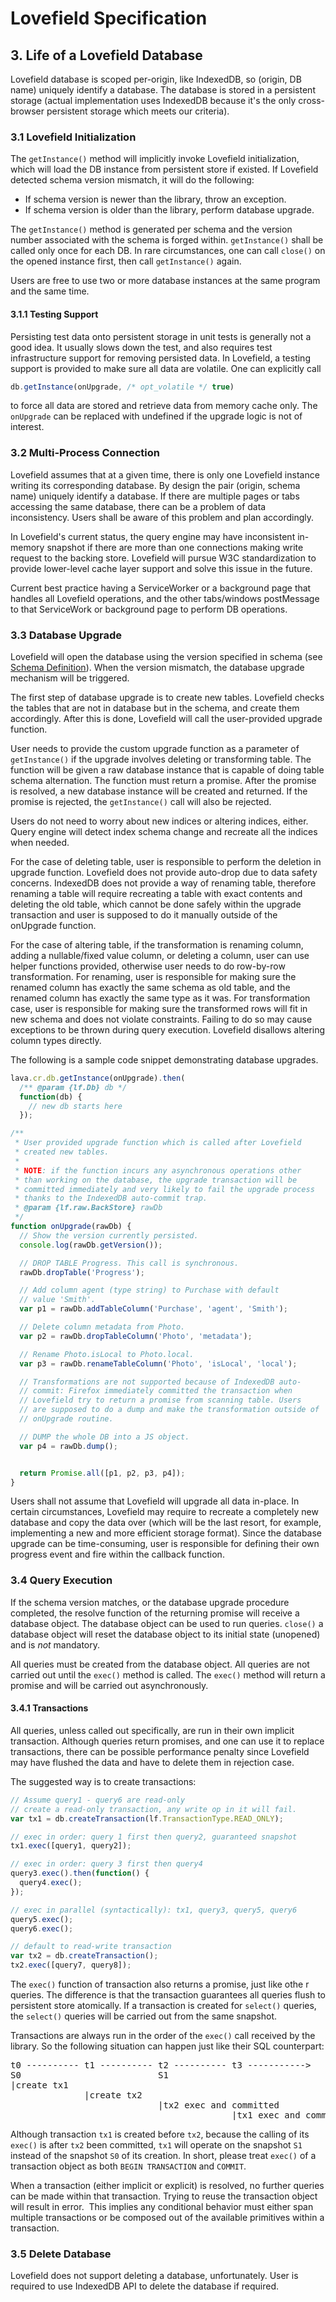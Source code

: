 # Lovefield Specification

## 3. Life of a Lovefield Database

Lovefield database is scoped per-origin, like IndexedDB, so (origin, DB name)
uniquely identify a database. The database is stored in a persistent storage
(actual implementation uses IndexedDB because it's the only cross-browser
persistent storage which meets our criteria).

### 3.1 Lovefield Initialization

The `getInstance()` method will implicitly invoke Lovefield initialization,
which will load the DB instance from persistent store if existed. If Lovefield
detected schema version mismatch, it will do the following:

* If schema version is newer than the library, throw an exception.
* If schema version is older than the library, perform database upgrade.

The `getInstance()` method is generated per schema and the version number
associated with the schema is forged within. `getInstance()` shall be called
only once for each DB. In rare circumstances, one can call `close()` on the
opened instance first, then call `getInstance()` again.

Users are free to use two or more database instances at the same program and
the same time.

#### 3.1.1 Testing Support

Persisting test data onto persistent storage in unit tests is generally not a
good idea. It usually slows down the test, and also requires test
infrastructure support for removing persisted data. In Lovefield, a testing
support is provided to make sure all data are volatile. One can explicitly call

```js
db.getInstance(onUpgrade, /* opt_volatile */ true)
```

to force all data are stored and retrieve data from memory cache only. The
`onUpgrade` can be replaced with undefined if the upgrade logic is not of
interest.

### 3.2 Multi-Process Connection

Lovefield assumes that at a given time, there is only one Lovefield instance
writing its corresponding database. By design the pair (origin, schema name)
uniquely identify a database. If there are multiple pages or tabs accessing the
same database, there can be a problem of data inconsistency. Users shall be
aware of this problem and plan accordingly.

In Lovefield's current status, the query engine may have inconsistent in-memory
snapshot if there are more than one connections making write request to the
backing store. Lovefield will pursue W3C standardization to provide lower-level
cache layer support and solve this issue in the future.

Current best practice having a ServiceWorker or a background page that handles
all Lovefield operations, and the other tabs/windows postMessage to that
ServiceWork or background page to perform DB operations.

### 3.3 Database Upgrade

Lovefield will open the database using the version specified in schema
(see [Schema Definition](01_schema.md)). When the version mismatch, the database
upgrade mechanism will be triggered.

The first step of database upgrade is to create new tables. Lovefield checks the
tables that are not in database but in the schema, and create them accordingly.
After this is done, Lovefield will call the user-provided upgrade function.

User needs to provide the custom upgrade function as a parameter of
`getInstance()` if the upgrade involves deleting or transforming table. The
function will be given a raw database instance that is capable of doing table
schema alternation. The function must return a promise. After the promise is
resolved, a new database instance will be created and returned. If the promise
is rejected, the `getInstance()` call will also be rejected.

Users do not need to worry about new indices or altering indices, either. Query
engine will detect index schema change and recreate all the indices when needed.

For the case of deleting table, user is responsible to perform the deletion in
upgrade function. Lovefield does not provide auto-drop due to data safety
concerns. IndexedDB does not provide a way of renaming table, therefore renaming
a table will require recreating a table with exact contents and deleting the old
table, which cannot be done safely within the upgrade transaction and user is
supposed to do it manually outside of the onUpgrade function.

For the case of altering table, if the transformation is renaming column, adding
a nullable/fixed value column, or deleting a column, user can use helper
functions provided, otherwise user needs to do row-by-row transformation. For
renaming, user is responsible for making sure the renamed column has exactly the
same schema as old table, and the renamed column has exactly the same type as it
was. For transformation case, user is responsible for making sure the
transformed rows will fit in new schema and does not violate constraints.
Failing to do so may cause exceptions to be thrown during query execution.
Lovefield disallows altering column types directly.

The following is a sample code snippet demonstrating database upgrades.

```js
lava.cr.db.getInstance(onUpgrade).then(
  /** @param {lf.Db} db */
  function(db) {
    // new db starts here
  });

/**
 * User provided upgrade function which is called after Lovefield
 * created new tables.
 *
 * NOTE: if the function incurs any asynchronous operations other
 * than working on the database, the upgrade transaction will be
 * committed immediately and very likely to fail the upgrade process
 * thanks to the IndexedDB auto-commit trap.
 * @param {lf.raw.BackStore} rawDb
 */
function onUpgrade(rawDb) {
  // Show the version currently persisted.
  console.log(rawDb.getVersion());

  // DROP TABLE Progress. This call is synchronous.
  rawDb.dropTable('Progress');

  // Add column agent (type string) to Purchase with default
  // value 'Smith'.
  var p1 = rawDb.addTableColumn('Purchase', 'agent', 'Smith');

  // Delete column metadata from Photo.
  var p2 = rawDb.dropTableColumn('Photo', 'metadata');

  // Rename Photo.isLocal to Photo.local.
  var p3 = rawDb.renameTableColumn('Photo', 'isLocal', 'local');

  // Transformations are not supported because of IndexedDB auto-
  // commit: Firefox immediately committed the transaction when
  // Lovefield try to return a promise from scanning table. Users
  // are supposed to do a dump and make the transformation outside of
  // onUpgrade routine.

  // DUMP the whole DB into a JS object.
  var p4 = rawDb.dump();


  return Promise.all([p1, p2, p3, p4]);
}
```

Users shall not assume that Lovefield will upgrade all data in-place. In certain
circumstances, Lovefield may require to recreate a completely new database and
copy the data over (which will be the last resort, for example, implementing a
new and more efficient storage format). Since the database upgrade can be
time-consuming, user is responsible for defining their own progress event and
fire within the callback function.

### 3.4 Query Execution

If the schema version matches, or the database upgrade procedure completed, the
resolve function of the returning promise will receive a database object. The
database object can be used to run queries. `close()` a database object will
reset the database object to its initial state (unopened) and is *not*
mandatory.

All queries must be created from the database object. All queries are not
carried out until the `exec()` method is called. The `exec()` method will return
a promise and will be carried out asynchronously.

#### 3.4.1 Transactions

All queries, unless called out specifically, are run in their own implicit
transaction. Although queries return promises, and one can use it to replace
transactions, there can be possible performance penalty since Lovefield may have
flushed the data and have to delete them in rejection case.

The suggested way is to create transactions:

```js
// Assume query1 - query6 are read-only
// create a read-only transaction, any write op in it will fail.
var tx1 = db.createTransaction(lf.TransactionType.READ_ONLY);

// exec in order: query 1 first then query2, guaranteed snapshot
tx1.exec([query1, query2]);

// exec in order: query 3 first then query4
query3.exec().then(function() {
  query4.exec();
});

// exec in parallel (syntactically): tx1, query3, query5, query6
query5.exec();
query6.exec();

// default to read-write transaction
var tx2 = db.createTransaction(); 
tx2.exec([query7, query8]);
```

The `exec()` function of transaction also returns a promise, just like othe
r queries. The difference is that the transaction guarantees all queries flush
to persistent store atomically. If a transaction is created for `select()`
queries, the `select()` queries will be carried out from the same snapshot.

Transactions are always run in the order of the `exec()` call received by the
library. So the following situation can happen just like their SQL counterpart:

<pre>
t0 ---------- t1 ---------- t2 ---------- t3 ----------->
S0                          S1
|create tx1
              |create tx2
                            |tx2 exec and committed
                                          |tx1 exec and committed
</pre>

Although transaction `tx1` is created before `tx2`, because the calling of its
`exec()` is after `tx2` been committed, `tx1` will operate on the snapshot `S1`
instead of the snapshot `S0` of its creation. In short, please treat `exec()` of
a transaction object as both `BEGIN TRANSACTION` and `COMMIT`.

When a transaction (either implicit or explicit) is resolved, no further queries
can be made within that transaction. Trying to reuse the transaction object will
result in error.  This implies any conditional behavior must either span
multiple transactions or be composed out of the available primitives within a
transaction.

### 3.5 Delete Database

Lovefield does not support deleting a database, unfortunately. User is required
to use IndexedDB API to delete the database if required.

